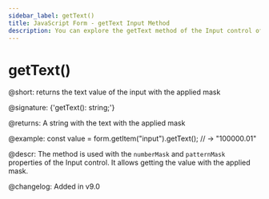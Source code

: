 ```yaml
---
sidebar_label: getText()
title: JavaScript Form - getText Input Method 
description: You can explore the getText method of the Input control of Form in the documentation of the DHTMLX JavaScript UI library. Browse developer guides and API reference, try out code examples and live demos, and download a free 30-day evaluation version of DHTMLX Suite.
---
```


# getText()

@short: returns the text value of the input with the applied mask

@signature: {'getText(): string;'}

@returns:
A string with the text with the applied mask

@example:
const value = form.getItem("input").getText();
// -> "100000.01"

@descr:
The method is used with the `numberMask` and `patternMask` properties of the Input control. It allows getting the value with the applied mask. 

@changelog:
Added in v9.0